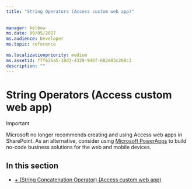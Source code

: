 ```yaml
---
title: "String Operators (Access custom web app)"
 
 
manager: kelbow
ms.date: 09/05/2017
ms.audience: Developer
ms.topic: reference
  
ms.localizationpriority: medium
ms.assetid: f7f626a5-10d3-4329-946f-682e03c268c3
description: ""
---
```


# String Operators (Access custom web app)

> [!IMPORTANT]
> Microsoft no longer recommends creating and using Access web apps in SharePoint. As an alternative, consider using [Microsoft PowerApps](https://powerapps.microsoft.com/) to build no-code business solutions for the web and mobile devices. 
  
## In this section

- [+ (String Concatenation Operator) (Access custom web app)](plusstring-concatenation-operatoraccess-custom-web-app.md)
    

